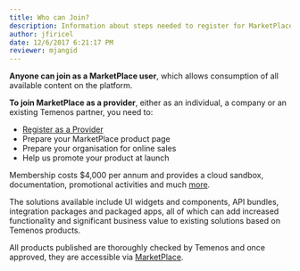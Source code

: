 ```yaml
---
title: Who can Join?
description: Information about steps needed to register for MarketPlace.
author: jfiricel
date: 12/6/2017 6:21:17 PM  
reviewer: mjangid
---
```

**Anyone can join as a MarketPlace user**, which allows consumption of all available content on the platform.

**To join MarketPlace as a provider**, either as an individual, a company or an existing Temenos partner, you need to:

* [Register as a Provider](http://developer.temenos.com/marketplace/join.html)
* Prepare your MarketPlace product page
* Prepare your organisation for online sales
* Help us promote your product at launch

Membership costs $4,000 per annum and provides a cloud sandbox, documentation, promotional activities and much [more](http://developer.temenos.com/marketplace/what-do-you-get.html).

The solutions available include UI widgets and components, API bundles, integration packages and packaged apps, all of which can add increased functionality and significant business value to existing solutions based on Temenos products.

All products published are thoroughly checked by Temenos and once approved, they are accessible via [MarketPlace](https://marketplace.temenos.com/home).






